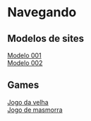 # Navegando

## Modelos de sites
<a href="https://rgmenezes.github.io/Repositorio-de-teste/Modelos%20de%20sites/Modelo%20001/" hreflang="pt-br">Modelo 001</a>  
<a href="https://rgmenezes.github.io/Repositorio-de-teste/Modelos%20de%20sites/Modelo%20002/" hreflang="pt-br">Modelo 002</a>

## Games
<a href="https://rgmenezes.github.io/Repositorio-de-teste/Games/jogo%20da%20velha/" hreflang="pt-br">Jogo da velha</a>  
<a href="https://rgmenezes.github.io/Repositorio-de-teste/Games/Game%20de%20masmorra/console.html" hreflang="pt-br">Jogo de masmorra</a>
